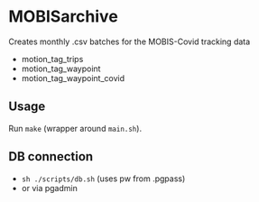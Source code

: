# MOBISarchive

Creates monthly .csv batches for the MOBIS-Covid tracking data
- motion_tag_trips
- motion_tag_waypoint
- motion_tag_waypoint_covid

## Usage

Run `make` (wrapper around `main.sh`).

## DB connection

- `sh ./scripts/db.sh` (uses pw from .pgpass)
- or via pgadmin
